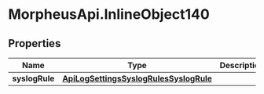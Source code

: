 # MorpheusApi.InlineObject140

## Properties

Name | Type | Description | Notes
------------ | ------------- | ------------- | -------------
**syslogRule** | [**ApiLogSettingsSyslogRulesSyslogRule**](ApiLogSettingsSyslogRulesSyslogRule.md) |  | 


